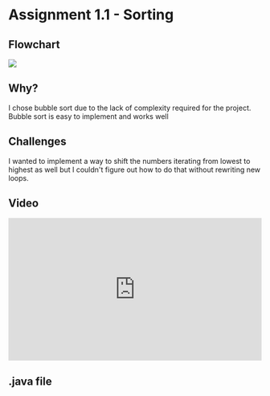 # Assignment 1.1 - Sorting

## Flowchart

![](<Screenshot (13).png>)

## Why?

I chose bubble sort due to the lack of complexity required for the project. Bubble sort is easy to implement and works well

## Challenges

I wanted to implement a way to shift the numbers iterating from lowest to highest as well but I couldn't figure out how to do that without rewriting new loops. 

## Video

<div style="position: relative; padding-bottom: 56.25%; height: 0;"><iframe src="https://www.loom.com/embed/7c5ab75724a342fe872e4e3269fb56e4?sid=f38f383b-cc62-4b4c-9f76-44227de9bab9" frameborder="0" webkitallowfullscreen mozallowfullscreen allowfullscreen style="position: absolute; top: 0; left: 0; width: 100%; height: 100%;"></iframe></div>

## .java file
